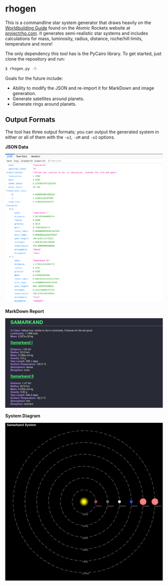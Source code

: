 # rhogen

This is a commandline star system generator that draws heavily on the [Worldbuilding Guide](http://www.projectrho.com/public_html/rocket/worldbuilding.php) found on the Atomic Rockets website at [projectrho.com](http://www.projectrho.com/public_html/rocket/). It generates semi-realistic star systems and includes calculations for mass, luminosity, radius, distance, roche/hill limits, temperature and more!

The only dependency this tool has is the PyCairo library. To get started, just clone the repository and run:

```sh
$ rhogen.py -h
```

Goals for the future include:

- Ability to modify the JSON and re-import it for MarkDown and image generation.
- Generate satellites around planets.
- Generate rings around planets.

## Output Formats

The tool has three output formats; you can output the generated system in either or all of them with the `-oJ`, `-oM` and `-oI` options.

**JSON Data**

![JSON output screenshot](img/json.png)

**MarkDown Report**

![MarkDown output screenshot](img/markdown.png)

**System Diagram**

![diagram output screenshot](img/map.png)
